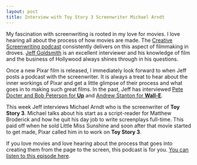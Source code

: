 ```yaml
---
layout: post
title: Interview with Toy Story 3 Screenwriter Michael Arndt
---
```

My fascination with screenwriting is rooted in my love for movies. I love hearing all about the process of how movies are made. The [Creative Screenwriting podcast](http://itunes.apple.com/us/podcast/creative-screenwriting-magazine/id77837603) consistently delivers on this aspect of filmmaking in droves. [Jeff Goldsmith](http://twitter.com/yogoldsmith) is an excellent interviewer and his knowledge of film and the business of Hollywood always shines through in his questions.

Once a new Pixar film is released, I immediately look forward to when Jeff posts a podcast with the screenwriter. It is always a treat to hear about the inner workings of Pixar and get a little glimpse of their process and what goes in to making such great films. In the past, Jeff has interviewed [Pete Docter and Bob Peterson for **Up**](http://creativescreenwritingmagazine.blogspot.com/2009/10/pete-docter-bob-peterson-up-q.html) and [Andrew Stanton for **Wall-E**](http://creativescreenwritingmagazine.blogspot.com/2008/12/andrew-stanton-wall-e-q.html).

This week Jeff interviews Michael Arndt who is the screenwriter of **Toy Story 3**. Michael talks about his start as a script-reader for Matthew Broderick and how he quit his day job to write screenplays full-time. This paid off when he sold Little Miss Sunshine and soon after that movie started to get made, Pixar called him in to work on **Toy Story 3**.

If you love movies and love hearing about the process that goes into creating them from the page to the screen, this podcast is for you. [You can listen to this episode here](http://creativescreenwritingmagazine.blogspot.com/2010/10/michael-arndt-toy-story-3.html).